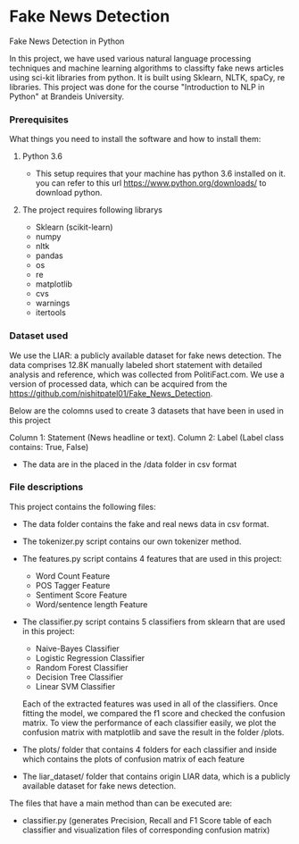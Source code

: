 # Fake News Detection

Fake News Detection in Python

In this project, we have used various natural language processing techniques and machine learning algorithms to classifty fake news articles using sci-kit libraries from python. It is built using Sklearn, NLTK, spaCy, re libraries. This project was done for the course "Introduction to NLP in Python" at Brandeis University.

### Prerequisites

What things you need to install the software and how to install them:

1. Python 3.6 
   - This setup requires that your machine has python 3.6 installed on it. you can refer to this url https://www.python.org/downloads/ to download python.

2. The project requires following librarys
   - Sklearn (scikit-learn)
   - numpy
   - nltk
   - pandas
   - os
   - re
   - matplotlib
   - cvs
   - warnings
   - itertools
   
### Dataset used

We use the LIAR: a publicly available dataset for fake news detection. The data comprises 12.8K manually labeled short statement with detailed analysis and reference, which was collected from PolitiFact.com. We use a version of processed data, which can be acquired from the https://github.com/nishitpatel01/Fake_News_Detection.

Below are the colomns used to create 3 datasets that have been in used in this project

Column 1: Statement (News headline or text).
Column 2: Label (Label class contains: True, False)

   - The data are in the placed in the /data folder in csv format

### File descriptions

This project contains the following files:

- The data folder contains the fake and real news data in csv format.

- The tokenizer.py script contains our own tokenizer method.

- The features.py script contains 4 features that are used in this project:
   - Word Count Feature
   - POS Tagger Feature
   - Sentiment Score Feature
   - Word/sentence length Feature
   
- The classifier.py script contains 5 classifiers from sklearn that are used in this project:
   - Naive-Bayes Classifier
   - Logistic Regression Classifier
   - Random Forest Classifier
   - Decision Tree Classifier
   - Linear SVM Classifier
   
   Each of the extracted features was used in all of the classifiers. Once fitting the model, we compared the f1 score and checked the confusion matrix. To view the performance of each classifier easily, we plot the confusion matrix with matplotlib and save the result in the folder /plots. 
   
 - The plots/ folder that contains 4 folders for each classifier and inside which contains the plots of confusion matrix of each feature

 - The liar_dataset/ folder that contains origin LIAR data, which is a publicly available dataset for fake news detection.

The files that have a main method than can be executed are:

- classifier.py (generates Precision, Recall and F1 Score table of each classifier and visualization files of corresponding confusion matrix)
 

